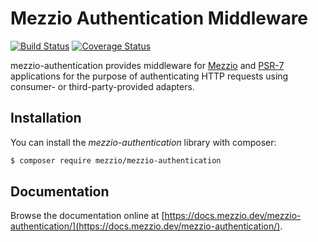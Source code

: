 # Mezzio Authentication Middleware

[![Build Status](https://travis-ci.com/mezzio/mezzio-authentication.svg?branch=master)](https://travis-ci.com/mezzio/mezzio-authentication)
[![Coverage Status](https://coveralls.io/repos/github/mezzio/mezzio-authentication/badge.svg?branch=master)](https://coveralls.io/github/mezzio/mezzio-authentication?branch=master)

mezzio-authentication provides middleware for [Mezzio](https://docs.mezzio.dev/mezzio/)
and [PSR-7](http://www.php-fig.org/psr/psr-7/) applications for the purpose of
authenticating HTTP requests using consumer- or third-party-provided adapters.

## Installation

You can install the *mezzio-authentication* library with composer:

```bash
$ composer require mezzio/mezzio-authentication
```

## Documentation

Browse the documentation online at [https://docs.mezzio.dev/mezzio-authentication/](https://docs.mezzio.dev/mezzio-authentication/).

